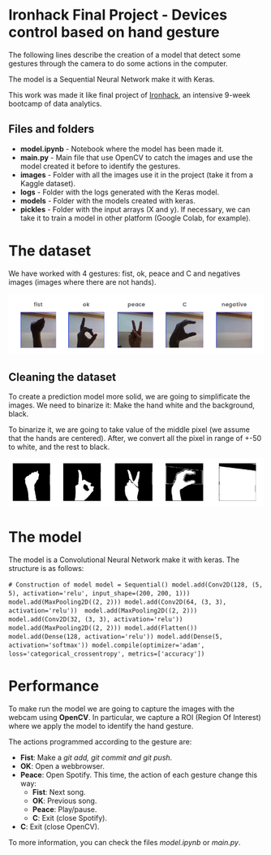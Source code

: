 # Ironhack Final Project - Devices control based on hand gesture

The following lines describe the creation of a model that detect some gestures through the camera to do some actions in the computer.

The model is a Sequential Neural Network make it with Keras.

This work was made it like final project of [Ironhack](https://www.ironhack.com), an intensive 9-week bootcamp of data analytics.

## Files and folders

 * **model.ipynb** - Notebook where the model has been made it.
 * **main.py** - Main file that use OpenCV to catch the images and use the model created it before to identify the gestures.
 * **images** -  Folder with all the images use it in the project (take it from a Kaggle dataset). 
 * **logs** -  Folder with the logs generated with the Keras model. 
 * **models** -  Folder with the models created with keras. 
 * **pickles** -  Folder with the input arrays (X and y). If necessary, we can take it to train a model in other platform (Google Colab, for example).
 
# The dataset

We have worked with 4 gestures: fist, ok, peace and C and negatives images (images where there are not hands).

![Hand gesture example](readme-images/hand-gestures.png)

## Cleaning the dataset
 
To create a prediction model more solid, we are going to simplificate the images. We need to binarize it: Make the hand white and the background, black.

To binarize it, we are going to take value of the middle pixel (we assume that the hands are centered). After, we convert all the pixel in range of +-50 to white, and the rest to black.

![Black & white hand gesture example](readme-images/bw-hand-gestures.png)

# The model

The model is a Convolutional Neural Network make it with keras. The structure is as follows:

`# Construction of model
model = Sequential()
model.add(Conv2D(128, (5, 5), activation='relu', input_shape=(200, 200, 1))) 
model.add(MaxPooling2D((2, 2)))
model.add(Conv2D(64, (3, 3), activation='relu')) 
model.add(MaxPooling2D((2, 2)))
model.add(Conv2D(32, (3, 3), activation='relu'))
model.add(MaxPooling2D((2, 2)))
model.add(Flatten())
model.add(Dense(128, activation='relu'))
model.add(Dense(5, activation='softmax'))
model.compile(optimizer='adam', loss='categorical_crossentropy', metrics=['accuracy'])`

# Performance

To make run the model we are going to capture the images with the webcam using **OpenCV**. In particular, we capture a ROI (Region Of Interest) where we apply the model to identify the hand gesture.

The actions programmed according to the gesture are:

* **Fist**: Make a *git add, git commit and git push*.
* **OK**: Open a webbrowser.
* **Peace**: Open Spotify. This time, the action of each gesture change this way:
    * **Fist**: Next song.
    * **OK**: Previous song.
    * **Peace**: Play/pause.
    * **C**: Exit (close Spotify).
* **C**: Exit (close OpenCV).

To more information, you can check the files *model.ipynb* or *main.py*.




